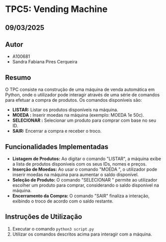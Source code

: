 # TPC5: Vending Machine
## 09/03/2025

## Autor

- A100681
- Sandra Fabiana Pires Cerqueira

## Resumo
O TPC consiste na construção de uma máquina de venda automática em Python, onde o utilizador pode interagir através de uma série de comandos para efetuar a compra de produtos. Os comandos disponíveis são:

- **LISTAR:** Listar os produtos disponíveis na máquina.
- **MOEDA <moedas>:** Inserir moedas na máquina (exemplo: MOEDA 1e 50c).
- **SELECIONAR <ID>:** Selecionar um produto para comprar com base no seu ID.
- **SAIR:** Encerrar a compra e receber o troco.

## Funcionalidades Implementadas
- **Listagem de Produtos:** Ao digitar o comando "LISTAR", a máquina exibe a lista de produtos disponíveis com os seus IDs, nomes e preços.
- **Inserção de Moedas:** Ao usar o comando "MOEDA <moedas>", o utilizador pode inserir moedas na máquina para aumentar o saldo disponível.
- **Seleção de Produto:** O comando "SELECIONAR <ID>" permite ao utilizador escolher um produto para comprar, considerando o saldo disponível na máquina.
- **Encerramento da Compra:** O comando "SAIR" finaliza a interação, exibindo o troco de acordo com o saldo restante.

## Instruções de Utilização
1. Executar o comando `python3 script.py `
2. Utilizar os comandos descritos acima para interagir com a máquina.



